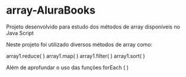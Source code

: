 # array-AluraBooks
Projeto desenvolvido para estudo dos métodos de array disponíveis no Java Script

Neste projeto foi utilizado diversos métodos de array como:

array1.reduce( )
array1.map( )
array1.filter( )
array1.sort( )

Além de aprofundar o uso das funções forEach ( )
